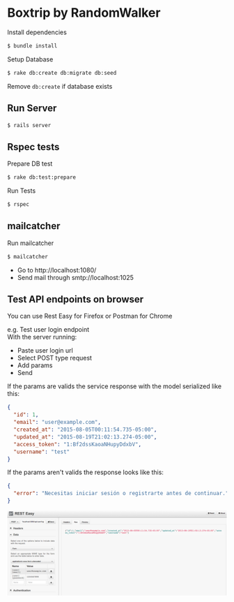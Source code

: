 # Boxtrip by RandomWalker
Install dependencies
```bash
$ bundle install
```

Setup Database
```bash
$ rake db:create db:migrate db:seed
```
Remove ```db:create``` if database exists

## Run Server
```bash
$ rails server
```

## Rspec tests
Prepare DB test
```bash
$ rake db:test:prepare
```

Run Tests
```bash
$ rspec
```

## mailcatcher
Run mailcatcher
```bash
$ mailcatcher
```
* Go to http://localhost:1080/
* Send mail through smtp://localhost:1025

## Test API endpoints on browser
You can use Rest Easy for Firefox or Postman for Chrome

e.g. Test user login endpoint  
With the server running:
* Paste user login url
* Select POST type request
* Add params
* Send

If the params are valids the service response with the model serialized like this:
```json
{
  "id": 1,
  "email": "user@example.com",
  "created_at": "2015-08-05T00:11:54.735-05:00",
  "updated_at": "2015-08-19T21:02:13.274-05:00",
  "access_token": "1:Bf2dssKaoaNHupyDdxbV",
  "username": "test"
}
```

If the params aren't valids the response looks like this:
```json
{
  "error": "Necesitas iniciar sesión o registrarte antes de continuar."
}
```
![Alt text](/public/vendor/images/readme/test_browser.png "Optional title")
